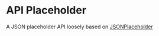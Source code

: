 # API Placeholder

A JSON placeholder API loosely based on [JSONPlaceholder][json-placeholder]

  [json-placeholder]: https://jsonplaceholder.typicode.com